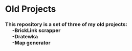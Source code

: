 # Old Projects
### This repository is a set of three of my old projects:<br/>&nbsp;&nbsp;&nbsp;&nbsp;&nbsp;&nbsp;-BrickLink scrapper<br/>&nbsp;&nbsp;&nbsp;&nbsp;&nbsp;&nbsp;-Dratewka<br/>&nbsp;&nbsp;&nbsp;&nbsp;&nbsp;&nbsp;-Map generator
